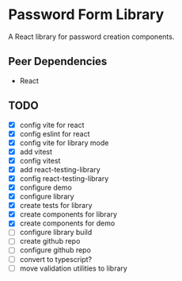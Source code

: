 # Password Form Library

A React library for password creation components.

## Peer Dependencies

- React

## TODO

- [x] config vite for react
- [x] config eslint for react
- [x] config vite for library mode
- [x] add vitest
- [x] config vitest
- [x] add react-testing-library
- [x] config react-testing-library
- [x] configure demo
- [x] configure library
- [x] create tests for library
- [x] create components for library
- [x] create components for demo
- [ ] configure library build
- [ ] create github repo
- [ ] configure github repo
- [ ] convert to typescript?
- [ ] move validation utilities to library
